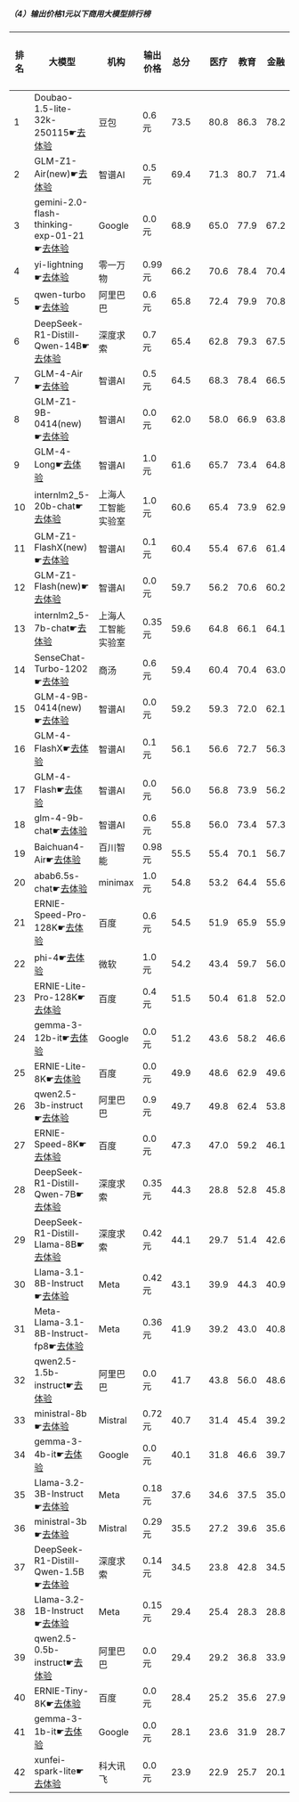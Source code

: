 ##### （4）输出价格1元以下商用大模型排行榜
|排名|大模型|机构|输出价格|总分| |医疗|教育|金融|法律|行政公务|心理健康|推理与数学计算|语言与指令遵从|
|---|-----|---|-------|---|-|----|---|---|---|------|-------|-----------|------------|
|1|Doubao-1.5-lite-32k-250115☛[去体验](https://easyllm.site/static/modelcompare.html?type=proprietary)|豆包|0.6元|73.5| |        80.8|86.3|78.2|61.6|        65.8|65.8|        72.0|77.5|
|2|GLM-Z1-Air(new)☛[去体验](https://easyllm.site/static/modelcompare.html?type=proprietary)|智谱AI|0.5元|69.4| |        71.3|80.7|71.4|52.0|        76.0|53.5|        70.7|79.2|
|3|gemini-2.0-flash-thinking-exp-01-21☛[去体验](https://easyllm.site/static/modelcompare.html?type=proprietary)|Google|0.0元|68.9| |        65.0|77.9|67.2|46.1|        79.5|53.5|        83.9|78.5|
|4|yi-lightning☛[去体验](https://easyllm.site/static/modelcompare.html?type=proprietary)|零一万物|0.99元|66.2| |        70.6|78.4|70.4|42.6|        61.5|56.8|        69.2|80.2|
|5|qwen-turbo☛[去体验](https://easyllm.site/static/modelcompare.html?type=proprietary)|阿里巴巴|0.6元|65.8| |        72.4|79.9|70.8|46.9|        62.0|60.8|        58.7|74.9|
|6|DeepSeek-R1-Distill-Qwen-14B☛[去体验](https://easyllm.site/static/modelcompare.html?type=open-source)|深度求索|0.7元|65.4| |        62.8|79.3|67.5|40.2|        66.5|55.6|        72.9|78.7|
|7|GLM-4-Air☛[去体验](https://easyllm.site/static/modelcompare.html?type=proprietary)|智谱AI|0.5元|64.5| |        68.3|78.4|66.5|42.5|        68.0|56.5|        55.2|80.6|
|8|GLM-Z1-9B-0414(new)☛[去体验](https://easyllm.site/static/modelcompare.html?type=open-source)|智谱AI|0.0元|62.0| |        58.0|66.9|63.8|31.5|        75.5|48.8|        74.9|76.2|
|9|GLM-4-Long☛[去体验](https://easyllm.site/static/modelcompare.html?type=proprietary)|智谱AI|1.0元|61.6| |        65.7|73.4|64.8|42.3|        61.0|50.9|        57.4|77.4|
|10|internlm2_5-20b-chat☛[去体验](https://easyllm.site/static/modelcompare.html?type=open-source)|上海人工智能实验室|1.0元|60.6| |        65.4|73.9|62.9|44.7|        53.5|52.7|        54.6|77.2|
|11|GLM-Z1-FlashX(new)☛[去体验](https://easyllm.site/static/modelcompare.html?type=proprietary)|智谱AI|0.1元|60.4| |        55.4|67.6|61.4|32.3|        71.5|48.6|        69.8|76.7|
|12|GLM-Z1-Flash(new)☛[去体验](https://easyllm.site/static/modelcompare.html?type=proprietary)|智谱AI|0.0元|59.7| |        56.2|70.6|60.2|32.5|        65.5|47.1|        69.3|75.9|
|13|internlm2_5-7b-chat☛[去体验](https://easyllm.site/static/modelcompare.html?type=open-source)|上海人工智能实验室|0.35元|59.6| |        64.8|66.1|64.1|43.1|        55.5|51.0|        56.3|76.3|
|14|SenseChat-Turbo-1202☛[去体验](https://easyllm.site/static/modelcompare.html?type=proprietary)|商汤|0.6元|59.4| |        60.4|70.4|63.0|36.8|        56.0|52.2|        60.7|76.1|
|15|GLM-4-9B-0414(new)☛[去体验](https://easyllm.site/static/modelcompare.html?type=open-source)|智谱AI|0.0元|59.2| |        59.3|72.0|62.1|40.8|        53.5|49.2|        59.7|76.8|
|16|GLM-4-FlashX☛[去体验](https://easyllm.site/static/modelcompare.html?type=proprietary)|智谱AI|0.1元|56.1| |        56.6|72.7|56.3|34.7|        53.5|46.1|        57.3|71.3|
|17|GLM-4-Flash☛[去体验](https://easyllm.site/static/modelcompare.html?type=proprietary)|智谱AI|0.0元|56.0| |        56.8|73.9|56.2|36.2|        49.4|52.3|        53.6|71.0|
|18|glm-4-9b-chat☛[去体验](https://easyllm.site/static/modelcompare.html?type=open-source)|智谱AI|0.6元|55.8| |        56.0|73.4|57.3|36.5|        52.0|47.1|        52.6|71.7|
|19|Baichuan4-Air☛[去体验](https://easyllm.site/static/modelcompare.html?type=proprietary)|百川智能|0.98元|55.5| |        55.4|70.1|56.7|30.3|        49.0|47.2|        60.0|75.4|
|20|abab6.5s-chat☛[去体验](https://easyllm.site/static/modelcompare.html?type=proprietary)|minimax|1.0元|54.8| |        53.2|64.4|55.6|33.8|        49.5|44.8|        58.2|78.8|
|21|ERNIE-Speed-Pro-128K☛[去体验](https://easyllm.site/static/modelcompare.html?type=proprietary)|百度|0.6元|54.5| |        51.9|65.9|55.9|37.6|        47.5|44.8|        57.9|75.1|
|22|phi-4☛[去体验](https://easyllm.site/static/modelcompare.html?type=open-source)|微软|1.0元|54.2| |        43.4|59.7|56.0|24.9|        64.5|43.2|        68.3|73.7|
|23|ERNIE-Lite-Pro-128K☛[去体验](https://easyllm.site/static/modelcompare.html?type=proprietary)|百度|0.4元|51.5| |        50.4|61.8|52.0|31.4|        46.0|43.5|        55.4|71.7|
|24|gemma-3-12b-it☛[去体验](https://easyllm.site/static/modelcompare.html?type=open-source)|Google|0.0元|51.2| |        43.6|58.2|46.6|20.4|        59.0|41.1|        68.9|71.6|
|25|ERNIE-Lite-8K☛[去体验](https://easyllm.site/static/modelcompare.html?type=proprietary)|百度|0.0元|49.9| |        48.6|62.9|49.6|29.2|        45.5|43.0|        49.6|70.8|
|26|qwen2.5-3b-instruct☛[去体验](https://easyllm.site/static/modelcompare.html?type=open-source)|阿里巴巴|0.9元|49.7| |        49.8|62.4|53.8|26.9|        42.0|43.8|        51.7|67.6|
|27|ERNIE-Speed-8K☛[去体验](https://easyllm.site/static/modelcompare.html?type=proprietary)|百度|0.0元|47.3| |        47.0|59.2|46.1|31.4|        42.5|43.7|        44.2|66.0|
|28|DeepSeek-R1-Distill-Qwen-7B☛[去体验](https://easyllm.site/static/modelcompare.html?type=open-source)|深度求索|0.35元|44.3| |        28.8|52.8|45.8|19.2|        54.0|30.4|        62.0|61.2|
|29|DeepSeek-R1-Distill-Llama-8B☛[去体验](https://easyllm.site/static/modelcompare.html?type=open-source)|深度求索|0.42元|44.1| |        29.7|51.4|42.6|20.3|        52.0|31.9|        60.0|64.8|
|30|Llama-3.1-8B-Instruct☛[去体验](https://easyllm.site/static/modelcompare.html?type=open-source)|Meta|0.42元|43.1| |        39.9|44.3|40.9|21.3|        43.0|37.2|        52.4|65.8|
|31|Meta-Llama-3.1-8B-Instruct-fp8☛[去体验](https://easyllm.site/static/modelcompare.html?type=open-source)|Meta|0.36元|41.9| |        39.2|43.0|40.8|19.5|        37.5|34.0|        55.3|65.7|
|32|qwen2.5-1.5b-instruct☛[去体验](https://easyllm.site/static/modelcompare.html?type=open-source)|阿里巴巴|0.0元|41.7| |        43.8|56.0|48.6|25.6|        35.0|39.6|        33.7|51.5|
|33|ministral-8b☛[去体验](https://easyllm.site/static/modelcompare.html?type=proprietary)|Mistral|0.72元|40.7| |        31.4|45.4|39.2|19.9|        39.5|31.5|        53.9|64.6|
|34|gemma-3-4b-it☛[去体验](https://easyllm.site/static/modelcompare.html?type=open-source)|Google|0.0元|40.1| |        31.8|46.6|39.7|16.6|        39.5|29.2|        59.8|58.0|
|35|Llama-3.2-3B-Instruct☛[去体验](https://easyllm.site/static/modelcompare.html?type=open-source)|Meta|0.18元|37.6| |        34.6|37.5|35.0|17.1|        34.0|29.6|        50.4|62.7|
|36|ministral-3b☛[去体验](https://easyllm.site/static/modelcompare.html?type=proprietary)|Mistral|0.29元|35.5| |        27.2|39.6|35.6|14.8|        34.0|29.4|        49.2|54.7|
|37|DeepSeek-R1-Distill-Qwen-1.5B☛[去体验](https://easyllm.site/static/modelcompare.html?type=open-source)|深度求索|0.14元|34.5| |        23.8|42.8|34.5|15.4|        34.5|23.9|        54.1|47.1|
|38|Llama-3.2-1B-Instruct☛[去体验](https://easyllm.site/static/modelcompare.html?type=open-source)|Meta|0.15元|29.4| |        25.4|28.3|28.8|14.6|        29.0|21.1|        36.4|51.9|
|39|qwen2.5-0.5b-instruct☛[去体验](https://easyllm.site/static/modelcompare.html?type=open-source)|阿里巴巴|0.0元|29.4| |        29.2|36.8|33.9|18.4|        22.5|24.5|        30.8|39.2|
|40|ERNIE-Tiny-8K☛[去体验](https://easyllm.site/static/modelcompare.html?type=proprietary)|百度|0.0元|28.4| |        25.2|35.6|27.9|19.8|        32.0|23.0|        22.5|41.5|
|41|gemma-3-1b-it☛[去体验](https://easyllm.site/static/modelcompare.html?type=open-source)|Google|0.0元|28.1| |        23.6|31.9|28.7|15.4|        29.0|20.6|        27.6|48.2|
|42|xunfei-spark-lite☛[去体验](https://easyllm.site/static/modelcompare.html?type=proprietary)|科大讯飞|0.0元|23.9| |        22.9|25.7|20.1|19.8|        21.7|25.4|        18.9|37.4|
    
